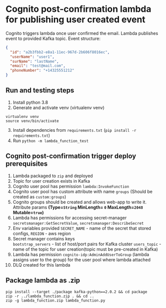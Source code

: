 # Cognito post-confirmation lambda for publishing user created event

Cognito triggers lambda once user confirmed the email. Lambda publishes event to provided Kafka topic.
Event structure:

```json
{
  "id": "a2b3fbb2-e8a1-11ec-967d-2b606f8016ec",
  "userName": "user1",
  "surName": "lastName",
  "email": "test@mail.com",
  "phoneNumber": "+14325551212"
}
```

## Run and testing steps

1. Install python 3.8
2. Generate and activate venv (virtualenv venv)

```shell
virtualenv venv
source venv/bin/activate
```

3. Install dependencies from `requirements.txt` (`pip install -r requirements.txt`)
4. Run `python -m lambda_function_test`

## Cognito post-confirmation trigger deploy prerequisites

1. Lambda packaged to `zip` and deployed
2. Topic for user creation exists in Kafka
3. Cognito user pool has permission `lambda:InvokeFunction`
4. Cognito user pool has custom attribute with name `groups` (Should be created as `custom:groups`) 
5. Cognito groups should be created
and allows web-app to write it. Attribute params **(Type=`String`	MinLength= `0`	MaxLength=`2048` Mutable=`true`)**
5. Lambda has permissions for accessing secret-manager `secretsmanager:GetSecretValue`, `secretsmanager:DescribeSecret`
6. Env variables provided `SECRET_NAME` - name of the secret that stored configs, `REGION` - aws region
7. Secret manager contains keys  
   `bootstrap_servers` - list of host/port pairs for Kafka cluster
   `users_topic` - name of the topic for user creation(topic must be pre-created in Kafka)
8. Lambda has permission `cognito-idp:AdminAddUserToGroup` (lambda assigns user to the group) for the user pool 
where lambda attached
9. DLQ created for this lambda

## Package lambda as .zip

```shell
pip install --target ./package kafka-python==2.0.2 && cd package
zip -r ../lambda_function.zip . && cd ..
zip -g lambda_function.zip lambda_function.py
```
